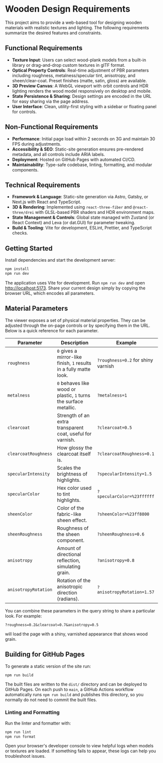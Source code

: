# Wooden Design Requirements

This project aims to provide a web-based tool for designing wooden materials with realistic textures and lighting. The following requirements summarize the desired features and constraints.

## Functional Requirements

- **Texture Input**: Users can select wood-plank models from a built-in library or drag-and-drop custom textures in glTF format.
- **Optical Property Controls**: Real-time adjustment of PBR parameters including roughness, metalness/specular tint, anisotropy, and sheen/clear-coat. Preset finishes (matte, satin, gloss) are available.
- **3D Preview Canvas**: A WebGL viewport with orbit controls and HDR lighting renders the wood model responsively on desktop and mobile.
- **State Persistence & Sharing**: Design settings are encoded in the URL for easy sharing via the page address.
- **User Interface**: Clean, utility-first styling with a sidebar or floating panel for controls.

## Non-Functional Requirements

- **Performance**: Initial page load within 2 seconds on 3G and maintain 30 FPS during adjustments.
- **Accessibility & SEO**: Static-site generation ensures pre-rendered metadata, and all controls include ARIA labels.
- **Deployment**: Hosted on GitHub Pages with automated CI/CD.
- **Maintainability**: Type-safe codebase, linting, formatting, and modular components.

## Technical Requirements

- **Framework & Language**: Static-site generation via Astro, Gatsby, or Next.js with React and TypeScript.
- **3D & Rendering**: Implemented using `react-three-fiber` and `@react-three/drei` with GLSL-based PBR shaders and HDR environment maps.
- **State Management & Controls**: Global state managed with Zustand (or React Context) and Leva (or dat.GUI) for parameter tweaking.
- **Build & Tooling**: Vite for development, ESLint, Prettier, and TypeScript checks.

## Getting Started

Install dependencies and start the development server:

```bash
npm install
npm run dev
```

The application uses Vite for development. Run `npm run dev` and open <http://localhost:5173>. Share your current design simply by copying the browser URL, which encodes all parameters.

## Material Parameters

The viewer exposes a set of physical material properties. They can be adjusted
through the on-page controls or by specifying them in the URL. Below is a quick
reference for each parameter.

| Parameter            | Description                                                        | Example                            |
| -------------------- | ------------------------------------------------------------------ | ---------------------------------- |
| `roughness`          | `0` gives a mirror-like finish, `1` results in a fully matte look. | `?roughness=0.2` for shiny varnish |
| `metalness`          | `0` behaves like wood or plastic, `1` turns the surface metallic.  | `?metalness=1`                     |
| `clearcoat`          | Strength of an extra transparent coat, useful for varnish.         | `?clearcoat=0.5`                   |
| `clearcoatRoughness` | How glossy the clearcoat itself is.                                | `?clearcoatRoughness=0.1`          |
| `specularIntensity`  | Scales the brightness of highlights.                               | `?specularIntensity=1.5`           |
| `specularColor`      | Hex color used to tint highlights.                                 | `?specularColor=%23ffffff`         |
| `sheenColor`         | Color of the fabric-like sheen effect.                             | `?sheenColor=%23ff8800`            |
| `sheenRoughness`     | Roughness of the sheen component.                                  | `?sheenRoughness=0.6`              |
| `anisotropy`         | Amount of directional reflection, simulating grain.                | `?anisotropy=0.8`                  |
| `anisotropyRotation` | Rotation of the anisotropic direction (radians).                   | `?anisotropyRotation=1.57`         |

You can combine these parameters in the query string to share a particular
look. For example:

```
?roughness=0.2&clearcoat=0.7&anisotropy=0.5
```

will load the page with a shiny, varnished appearance that shows wood grain.

## Building for GitHub Pages

To generate a static version of the site run:

```bash
npm run build
```

The built files are written to the `dist/` directory and can be deployed to GitHub Pages.
On each push to `main`, a GitHub Actions workflow automatically runs
`npm run build` and publishes this directory, so you normally do not need to
commit the built files.

### Linting and Formatting

Run the linter and formatter with:

```bash
npm run lint
npm run format
```

Open your browser's developer console to view helpful logs when models or textures are loaded. If something fails to appear, these logs can help you troubleshoot issues.
